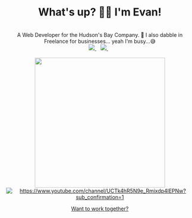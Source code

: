 <h1 align="center">
  What's up? 👋🏻 I'm Evan!
</h1>

<br>

<div align="center">
  A Web Developer for the Hudson's Bay Company. 🍁
  I also dabble in Freelance for businesses... yeah I'm busy...😅
</div>

<div align="center">
  <a href="https://www.linkedin.com/in/evan-marshall-dev/">
    <img src="https://img.shields.io/badge/linkedin-%230077B5.svg?&style=for-the-badge&logo=linkedin&logoColor=white" />
  </a>&nbsp;&nbsp;

  <a href="#">
    <img src="#" />
  </a>&nbsp;&nbsp;
</div>

<br>

<div align="center">
  <a href="#"><img src="https://github-readme-stats.vercel.app/api?username=evanmarshall-dev&show_icons=true&count_private=true&theme=dark" width="350"></a>

<br>

<a href="https://www.youtube.com/channel/UCTk4hR5N9e_Rmixdp4lEPNw?sub_confirmation=1">
  <img src="https://img.shields.io/youtube/channel/subscribers/UCTk4hR5N9e_Rmixdp4lEPNw?style=social"  alt="https://www.youtube.com/channel/UCTk4hR5N9e_Rmixdp4lEPNw?sub_confirmation=1"/>
</a>

<br>

[Want to work together?](https://www.evanmarshall.dev)

</div>

